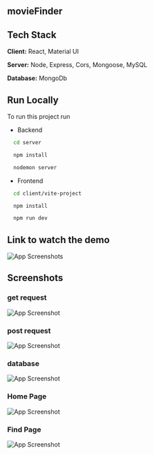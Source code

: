 ﻿## movieFinder
## Tech Stack

**Client:** React, Material UI

**Server:** Node, Express, Cors, Mongoose, MySQL

**Database:** MongoDb

## Run Locally

To run this project run

- Backend

```bash
  cd server
```
```bash
  npm install
```
```bash
  nodemon server
```
- Frontend

```bash
  cd client/vite-project
```
```bash
  npm install
```
```bash
  npm run dev
```


## Link to watch the demo

![App Screenshots](https://drive.google.com/file/d/1MTcnW8tJ5bcWi0TGA9Dq4S791Qym-aa9/view?usp=drivesdk)
## Screenshots
### get request
![App Screenshot](https://i.ibb.co/McVqDFv/Screenshot-2023-08-17-141437.png)
### post request
![App Screenshot](https://i.ibb.co/0Xwc0zR/Screenshot-2023-08-17-141417.png)
### database
![App Screenshot](https://i.ibb.co/QkGtKQR/Screenshot-2023-08-17-141305.png)
### Home Page
![App Screenshot](https://i.ibb.co/pwYfLMR/Screenshot-2023-08-17-140855.png)
### Find Page
![App Screenshot](https://i.ibb.co/nB5VSRy/Screenshot-2023-08-17-142047.png)


